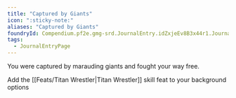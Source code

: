 ```yaml
---
title: "Captured by Giants"
icon: ":sticky-note:"
aliases: "Captured by Giants"
foundryId: Compendium.pf2e.gmg-srd.JournalEntry.idZxjeEv8B3x44r1.JournalEntryPage.0FtopCR6eUW0XNSc
tags:
  - JournalEntryPage
---
```

You were captured by marauding giants and fought your way free.

Add the [[Feats/Titan Wrestler|Titan Wrestler]] skill feat to your background options